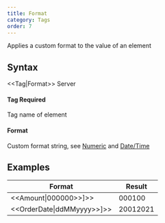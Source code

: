```yaml
---
title: Format
category: Tags
order: 7
---
```


Applies a custom format to the value of an element

## Syntax

&lt;&lt;Tag\|Format&gt;&gt; <span class="badge platform">Server</span>

#### Tag <span class="badge platform">Required</span>
Tag name of element

#### Format
Custom format string, see [Numeric](https://docs.microsoft.com/en-us/dotnet/standard/base-types/custom-numeric-format-strings) and [Date/Time](https://docs.microsoft.com/en-us/dotnet/standard/base-types/custom-date-and-time-format-strings)

## Examples

|Format|Result|
|---|---|
|&lt;&lt;Amount\|000000&gt;&gt;]&gt;&gt;|000100|
|&lt;&lt;OrderDate\|ddMMyyyy&gt;&gt;]&gt;&gt;|20012021|
